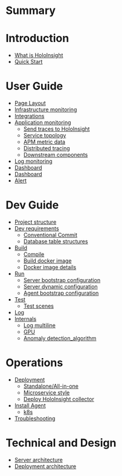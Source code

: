 # Summary


# Introduction
- [What is HoloInsight](introduction/what-is-holoinsight.md)
- [Quick Start](introduction/quick-start.md)


# User Guide
- [Page Layout]()
- [Infrastructure monitoring]()
- [Integrations]()
- [Application monitoring](user-guide/apm/application-monitoring.md)
  - [Send traces to HoloInsight](user-guide/apm/send-traces-to-holoinsight.md)
  - [Service topology](user-guide/apm/service-topology.md)
  - [APM metric data](user-guide/apm/apm-metric-data.md)
  - [Distributed tracing](user-guide/apm/distributed-tracing.md)
  - [Downstream components](user-guide/apm/downstream-components.md)
- [Log monitoring]()
- [Dashboard]()
- [Dashboard]()
- [Alert]()

# Dev Guide
- [Project structure](dev-guide/project-structure.md)
- [Dev requirements](dev-guide/dev-requirements.md)
  - [Conventional Commit](dev-guide/conventional_commit.md)
  - [Database table structures](dev-guide/database-table-structures.md)
- [Build]()
  - [Compile](dev-guide/build/compile.md)
  - [Build docker image](dev-guide/build/build-docker-image.md)
  - [Docker image details](dev-guide/build/docker-image-details.md)
- [Run](dev-guide/run/README.md)
  - [Server bootstrap configuration](dev-guide/run/server-bootstrap-configuration.md)
  - [Server dynamic configuration](dev-guide/run/server-dynamic-configuration.md)
  - [Agent bootstrap configuration](dev-guide/run/agent-bootstrap-configuration.md)
- [Test](dev-guide/test/README.md)
  - [Test scenes](dev-guide/test/test-scenes.md)
- [Log](dev-guide/log/README.md)
- [Internals](dev-guide/internals/README.md)
  - [Log multiline](dev-guide/internals/log-multiline.md)
  - [GPU](dev-guide/internals/gpu.md)
  - [Anomaly detection_algorithm](dev-guide/internals/anomaly-detection-algorithm.md)

# Operations
- [Deployment]()
  - [Standalone/All-in-one]()
  - [Microservice style]()
  - [Deploy HoloInsight collector](operations/deployment/deploy-holoinsight-collector.md)
- [Install Agent]()
  - [k8s]()
- [Troubleshooting]()


# Technical and Design
- [Server architecture]()
- [Deployment architecture]()
